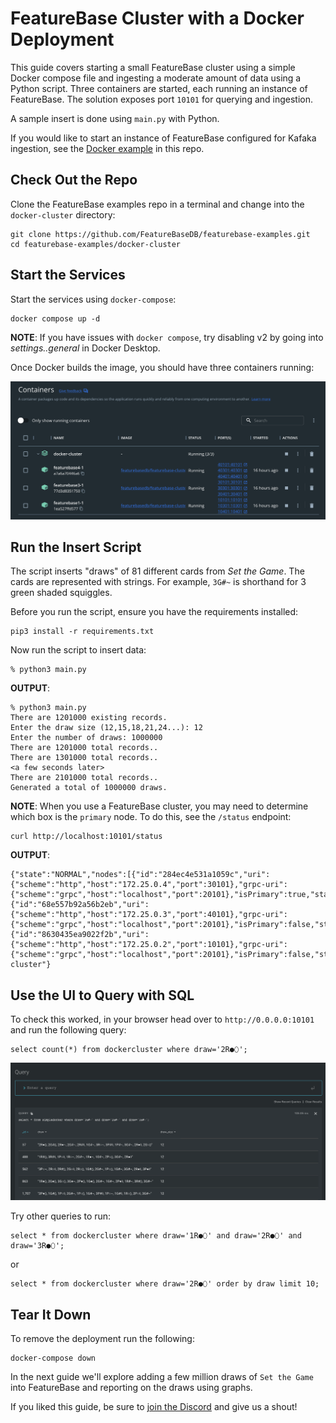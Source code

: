 # FeatureBase Cluster with a Docker Deployment
This guide covers starting a small FeatureBase cluster using a simple Docker compose file and ingesting a moderate amount of data using a Python script. Three containers are started, each running an instance of FeatureBase. The solution exposes port `10101` for querying and ingestion.

A sample insert is done using `main.py` with Python.

If you would like to start an instance of FeatureBase configured for Kafaka ingestion, see the [Docker example](https://github.com/FeatureBaseDB/featurebase-examples/tree/main/docker-example) in this repo.

## Check Out the Repo
Clone the FeatureBase examples repo in a terminal and change into the `docker-cluster` directory:

```
git clone https://github.com/FeatureBaseDB/featurebase-examples.git
cd featurebase-examples/docker-cluster
```

## Start the Services
Start the services using `docker-compose`:

```
docker compose up -d
```

**NOTE**: If you have issues with `docker compose`, try disabling v2 by going into *settings..general* in Docker Desktop.

Once Docker builds the image, you should have three containers running:

![screenshot](containers.png)

## Run the Insert Script
The script inserts "draws" of 81 different cards from *Set the Game*. The cards are represented with strings. For example, `3G#~` is shorthand for 3 green shaded squiggles. 

Before you run the script, ensure you have the requirements installed:

```
pip3 install -r requirements.txt
```

Now run the script to insert data:

```
% python3 main.py
```

**OUTPUT**:

```
% python3 main.py
There are 1201000 existing records.
Enter the draw size (12,15,18,21,24...): 12
Enter the number of draws: 1000000
There are 1201000 total records..
There are 1301000 total records..
<a few seconds later>
There are 2101000 total records..
Generated a total of 1000000 draws.
```

**NOTE**:
When you use a FeatureBase cluster, you may need to determine which box is the `primary` node. To do this, see the `/status` endpoint:

```
curl http://localhost:10101/status
```

**OUTPUT**:
```
{"state":"NORMAL","nodes":[{"id":"284ec4e531a1059c","uri":{"scheme":"http","host":"172.25.0.4","port":30101},"grpc-uri":{"scheme":"grpc","host":"localhost","port":20101},"isPrimary":true,"state":"STARTED"},{"id":"68e557b92a56b2eb","uri":{"scheme":"http","host":"172.25.0.3","port":40101},"grpc-uri":{"scheme":"grpc","host":"localhost","port":20101},"isPrimary":false,"state":"STARTED"},{"id":"8630435ea9022f2b","uri":{"scheme":"http","host":"172.25.0.2","port":10101},"grpc-uri":{"scheme":"grpc","host":"localhost","port":20101},"isPrimary":false,"state":"STARTED"}],"localID":"8630435ea9022f2b","clusterName":"fb-cluster"}
```

## Use the UI to Query with SQL
To check this worked, in your browser head over to `http://0.0.0.0:10101` and run the following query:

```
select count(*) from dockercluster where draw='2R●⬯';
```

![ui](counts.png)

Try other queries to run:

```
select * from dockercluster where draw='1R●⬯' and draw='2R●⬯' and draw='3R●⬯';
```

or

```
select * from dockercluster where draw='2R●⬯' order by draw limit 10;
```


## Tear It Down
To remove the deployment run the following:

```
docker-compose down 
```

In the next guide we'll explore adding a few million draws of `Set the Game` into FeatureBase and reporting on the draws using graphs.

If you liked this guide, be sure to [join the Discord](https://discord.com/invite/bSBYjDbUUb) and give us a shout!


